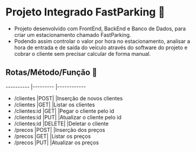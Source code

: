 # Projeto Integrado FastParking 🚀

* Projeto desenvolvido com FrontEnd, BackEnd e Banco de Dados, para criar um estacionamento chamado FastParking.
* Podendo assim controlar o valor por hora no estacionamento, analisar a hora de entrada e de saída do veículo através do software do projeto e cobrar o cliente sem precisar calcular de forma manual.


 ## Rotas/Método/Função 🚀
 ----------     |---------   |------------
* /clientes	     |POST|	     |Inserção de novos clientes
* /clientes	     |GET|	      |Listar os clientes
* /clientes:id	  |GET|	      |Pegar o cliente pelo id
* /clientes:id	  |PUT|	      |Atualizar o cliente pelo id
* /clientes:id	  |DELETE|	   |Deletar o cliente
* /precos	       |POST|	     |Inserção dos preços
* /precos	       |GET|	      |Listar os preços
* /precos	       |PUT|	      |Atualizar os preços
